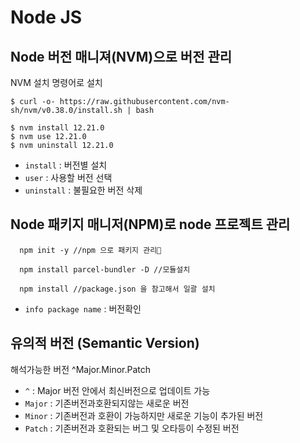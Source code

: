 # Node JS

## Node 버전 매니져(NVM)으로 버전 관리

NVM 설치 명령어로 설치

```
$ curl -o- https://raw.githubusercontent.com/nvm-sh/nvm/v0.38.0/install.sh | bash

$ nvm install 12.21.0
$ nvm use 12.21.0
$ nvm uninstall 12.21.0
```
- `install` : 버전별 설치
- `user` : 사용할 버전 선택
- `uninstall` : 불필요한 버전 삭제

## Node 패키지 매니저(NPM)로 node 프로젝트 관리

```
  npm init -y //npm 으로 패키지 관리

  npm install parcel-bundler -D //모듈설치

  npm install //package.json 을 참고해서 일괄 설치
```

- `info package name` : 버전확인

## 유의적 버전 (Semantic Version)
해석가능한 버전
^Major.Minor.Patch
- `^` : Major 버전 안에서 최신버전으로 업데이트 가능
- `Major` : 기존버전과호환되지않는 새로운 버전
- `Minor` : 기존버전과 호환이 가능하지만 새로운 기능이 추가된 버전
- `Patch` : 기존버전과 호환되는 버그 및 오타등이 수정된 버전

